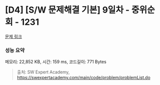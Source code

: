 # [D4] [S/W 문제해결 기본] 9일차 - 중위순회 - 1231 

[문제 링크](https://swexpertacademy.com/main/code/problem/problemDetail.do?contestProbId=AV140YnqAIECFAYD) 

### 성능 요약

메모리: 22,852 KB, 시간: 159 ms, 코드길이: 771 Bytes



> 출처: SW Expert Academy, https://swexpertacademy.com/main/code/problem/problemList.do